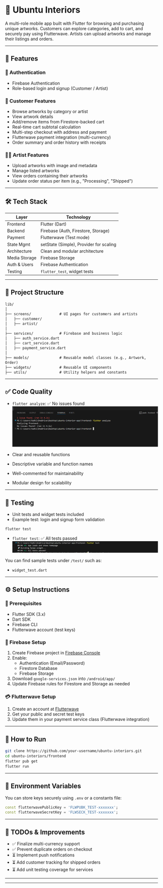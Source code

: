 
# 🌟 Ubuntu Interiors

A multi-role mobile app built with Flutter for browsing and purchasing unique artworks. Customers can explore categories, add to cart, and securely pay using Flutterwave. Artists can upload artworks and manage their listings and orders.

---

## 🚀 Features

### 👥 Authentication
- Firebase Authentication
- Role-based login and signup (Customer / Artist)

### 🎨 Customer Features
- Browse artworks by category or artist
- View artwork details
- Add/remove items from Firestore-backed cart
- Real-time cart subtotal calculation
- Multi-step checkout with address and payment
- Flutterwave payment integration (multi-currency)
- Order summary and order history with receipts

### 👩‍🎨 Artist Features
- Upload artworks with image and metadata
- Manage listed artworks
- View orders containing their artworks
- Update order status per item (e.g., "Processing", "Shipped")

---

## 🛠️ Tech Stack

| Layer          | Technology                             |
|----------------|-----------------------------------------|
| Frontend       | Flutter (Dart)                          |
| Backend        | Firebase (Auth, Firestore, Storage)     |
| Payment        | Flutterwave (Test mode)                 |
| State Mgmt     | setState (Simple), Provider for scaling |
| Architecture   | Clean and modular architecture          |
| Media Storage  | Firebase Storage                        |
| Auth & Users   | Firebase Authentication                 |
| Testing        | `flutter_test`, widget tests            |

---

## 📁 Project Structure

```
lib/
│
├── screens/             # UI pages for customers and artists
│   ├── customer/
│   ├── artist/
│
├── services/            # Firebase and business logic
│   ├── auth_service.dart
│   ├── cart_service.dart
│   ├── payment_service.dart
│
├── models/              # Reusable model classes (e.g., Artwork, Order)
├── widgets/             # Reusable UI components
├── utils/               # Utility helpers and constants
```

---

## ✅ Code Quality

- `flutter analyze`: ✅ No issues found  
  ![Flutter Analyze Screenshot](screenshots/flutter_analyze.png) <!-- 📸 Add screenshot here -->

- Clear and reusable functions  
- Descriptive variable and function names  
- Well-commented for maintainability  
- Modular design for scalability

---

## 🧪 Testing

- Unit tests and widget tests included  
- Example test: login and signup form validation

```bash
flutter test
```

- `flutter test`: ✅ All tests passed  
  ![Flutter Test Screenshot](screenshots/flutter_test.png) <!-- 📸 Add screenshot here -->

You can find sample tests under `/test/` such as:
 - `widget_test.dart`

---

## ⚙️ Setup Instructions

### 🔧 Prerequisites
- Flutter SDK (3.x)
- Dart SDK
- Firebase CLI
- Flutterwave account (test keys)

### 🔌 Firebase Setup
1. Create Firebase project in [Firebase Console](https://console.firebase.google.com/)
2. Enable:
   - Authentication (Email/Password)
   - Firestore Database
   - Firebase Storage
3. Download `google-services.json` into `/android/app/`
4. Update Firebase rules for Firestore and Storage as needed

### 💳 Flutterwave Setup
1. Create an account at [Flutterwave](https://flutterwave.com)
2. Get your public and secret test keys
3. Update them in your payment service class (Flutterwave integration)

---

## 🧭 How to Run

```bash
git clone https://github.com/your-username/ubuntu-interiors.git
cd ubuntu-interiors/frontend
flutter pub get
flutter run
```

---

## 🔐 Environment Variables

You can store keys securely using `.env` or a constants file:

```dart
const flutterwavePublicKey = 'FLWPUBK_TEST-xxxxxxx';
const flutterwaveSecretKey = 'FLWSECK_TEST-xxxxxxx';
```

---

## 📌 TODOs & Improvements

- ✅ Finalize multi-currency support
- ✅ Prevent duplicate orders on checkout
- ⏳ Implement push notifications
- ⏳ Add customer tracking for shipped orders
- ⏳ Add unit testing coverage for services

---



---


